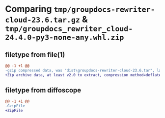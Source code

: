 # Comparing `tmp/groupdocs-rewriter-cloud-23.6.tar.gz` & `tmp/groupdocs_rewriter_cloud-24.4.0-py3-none-any.whl.zip`

## filetype from file(1)

```diff
@@ -1 +1 @@
-gzip compressed data, was "dist\groupdocs-rewriter-cloud-23.6.tar", last modified: Fri Jun 23 09:09:38 2023, max compression
+Zip archive data, at least v2.0 to extract, compression method=deflate
```

## filetype from diffoscope

```diff
@@ -1 +1 @@
-GzipFile
+ZipFile
```

